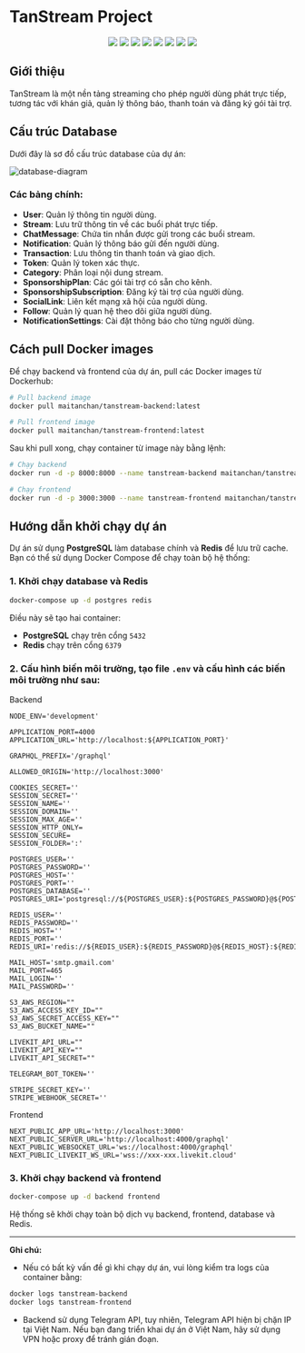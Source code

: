 
# TanStream Project

<p align="center">
  <img src="https://img.shields.io/badge/NestJS-E0234E?style=for-the-badge&logo=nestjs&logoColor=white" />
  <img src="https://img.shields.io/badge/GraphQL-E10098?style=for-the-badge&logo=graphql&logoColor=white" />
  <img src="https://img.shields.io/badge/PostgreSQL-336791?style=for-the-badge&logo=postgresql&logoColor=white" />
  <img src="https://img.shields.io/badge/Redis-DC382D?style=for-the-badge&logo=redis&logoColor=white" />
  <img src="https://img.shields.io/badge/Docker-2496ED?style=for-the-badge&logo=docker&logoColor=white" />
  <img src="https://img.shields.io/badge/Next.js-000000?style=for-the-badge&logo=nextdotjs&logoColor=white" />
  <img src="https://img.shields.io/badge/React-61DAFB?style=for-the-badge&logo=react&logoColor=black" />
  <img src="https://img.shields.io/badge/TailwindCSS-38B2AC?style=for-the-badge&logo=tailwindcss&logoColor=white" />
</p>

## Giới thiệu
TanStream là một nền tảng streaming cho phép người dùng phát trực tiếp, tương tác với khán giả, quản lý thông báo, thanh toán và đăng ký gói tài trợ.

## Cấu trúc Database
Dưới đây là sơ đồ cấu trúc database của dự án:

![database-diagram](https://github.com/user-attachments/assets/f273f5b3-115d-4ba7-8ba1-c804d0430abf)

### Các bảng chính:
- **User**: Quản lý thông tin người dùng.
- **Stream**: Lưu trữ thông tin về các buổi phát trực tiếp.
- **ChatMessage**: Chứa tin nhắn được gửi trong các buổi stream.
- **Notification**: Quản lý thông báo gửi đến người dùng.
- **Transaction**: Lưu thông tin thanh toán và giao dịch.
- **Token**: Quản lý token xác thực.
- **Category**: Phân loại nội dung stream.
- **SponsorshipPlan**: Các gói tài trợ có sẵn cho kênh.
- **SponsorshipSubscription**: Đăng ký tài trợ của người dùng.
- **SocialLink**: Liên kết mạng xã hội của người dùng.
- **Follow**: Quản lý quan hệ theo dõi giữa người dùng.
- **NotificationSettings**: Cài đặt thông báo cho từng người dùng.

## Cách pull Docker images
Để chạy backend và frontend của dự án, pull các Docker images từ Dockerhub:

```sh
# Pull backend image
docker pull maitanchan/tanstream-backend:latest

# Pull frontend image
docker pull maitanchan/tanstream-frontend:latest
```

Sau khi pull xong, chạy container từ image này bằng lệnh:

```sh
# Chạy backend
docker run -d -p 8000:8000 --name tanstream-backend maitanchan/tanstream-backend:latest

# Chạy frontend
docker run -d -p 3000:3000 --name tanstream-frontend maitanchan/tanstream-frontend:latest
```

## Hướng dẫn khởi chạy dự án
Dự án sử dụng **PostgreSQL** làm database chính và **Redis** để lưu trữ cache. Bạn có thể sử dụng Docker Compose để chạy toàn bộ hệ thống:

### 1. Khởi chạy database và Redis
```sh
docker-compose up -d postgres redis
```
Điều này sẽ tạo hai container:
- **PostgreSQL** chạy trên cổng `5432`
- **Redis** chạy trên cổng `6379`

### 2. Cấu hình biến môi trường, tạo file `.env` và cấu hình các biến môi trường như sau:
Backend
```env
NODE_ENV='development'

APPLICATION_PORT=4000
APPLICATION_URL='http://localhost:${APPLICATION_PORT}'

GRAPHQL_PREFIX='/graphql'

ALLOWED_ORIGIN='http://localhost:3000'

COOKIES_SECRET=''
SESSION_SECRET=''
SESSION_NAME=''
SESSION_DOMAIN=''
SESSION_MAX_AGE=''
SESSION_HTTP_ONLY=
SESSION_SECURE=
SESSION_FOLDER=':'

POSTGRES_USER=''
POSTGRES_PASSWORD=''
POSTGRES_HOST=''
POSTGRES_PORT=''
POSTGRES_DATABASE=''
POSTGRES_URI='postgresql://${POSTGRES_USER}:${POSTGRES_PASSWORD}@${POSTGRES_HOST}:${POSTGRES_PORT}/${POSTGRES_DATABASE}'

REDIS_USER=''
REDIS_PASSWORD=''
REDIS_HOST=''
REDIS_PORT=''
REDIS_URI='redis://${REDIS_USER}:${REDIS_PASSWORD}@${REDIS_HOST}:${REDIS_PORT}'

MAIL_HOST='smtp.gmail.com'
MAIL_PORT=465
MAIL_LOGIN=''
MAIL_PASSWORD=''

S3_AWS_REGION=""
S3_AWS_ACCESS_KEY_ID=""
S3_AWS_SECRET_ACCESS_KEY=""
S3_AWS_BUCKET_NAME=""

LIVEKIT_API_URL=""
LIVEKIT_API_KEY=""
LIVEKIT_API_SECRET=""

TELEGRAM_BOT_TOKEN=''

STRIPE_SECRET_KEY=''
STRIPE_WEBHOOK_SECRET=''
```

Frontend
```env
NEXT_PUBLIC_APP_URL='http://localhost:3000'
NEXT_PUBLIC_SERVER_URL='http://localhost:4000/graphql'
NEXT_PUBLIC_WEBSOCKET_URL='ws://localhost:4000/graphql'
NEXT_PUBLIC_LIVEKIT_WS_URL='wss://xxx-xxx.livekit.cloud'
```

### 3. Khởi chạy backend và frontend
```sh
docker-compose up -d backend frontend
```

Hệ thống sẽ khởi chạy toàn bộ dịch vụ backend, frontend, database và Redis.

---
**Ghi chú:**
- Nếu có bất kỳ vấn đề gì khi chạy dự án, vui lòng kiểm tra logs của container bằng:
```sh
docker logs tanstream-backend
docker logs tanstream-frontend
```
- Backend sử dụng Telegram API, tuy nhiên, Telegram API hiện bị chặn IP tại Việt Nam. Nếu bạn đang triển khai dự án ở Việt Nam, hãy sử dụng VPN hoặc proxy để tránh gián đoạn.


